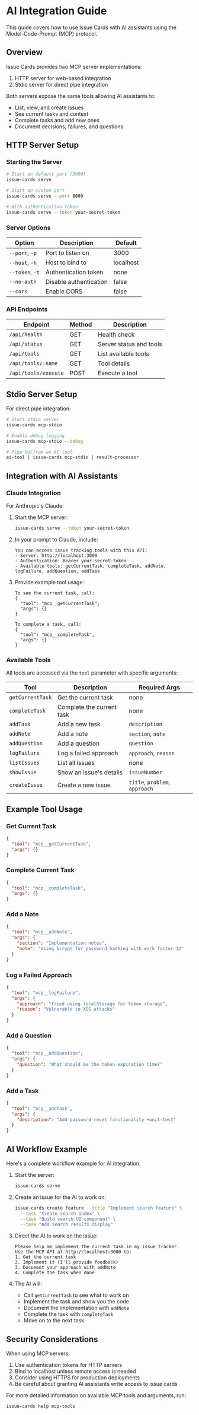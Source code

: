 # AI Integration Guide

This guide covers how to use Issue Cards with AI assistants using the Model-Code-Prompt (MCP) protocol.

## Overview

Issue Cards provides two MCP server implementations:
1. HTTP server for web-based integration
2. Stdio server for direct pipe integration

Both servers expose the same tools allowing AI assistants to:
- List, view, and create issues
- See current tasks and context
- Complete tasks and add new ones
- Document decisions, failures, and questions

## HTTP Server Setup

### Starting the Server

```bash
# Start on default port (3000)
issue-cards serve

# Start on custom port
issue-cards serve --port 8080

# With authentication token
issue-cards serve --token your-secret-token
```

### Server Options

| Option | Description | Default |
|--------|-------------|---------|
| `--port`, `-p` | Port to listen on | 3000 |
| `--host`, `-h` | Host to bind to | localhost |
| `--token`, `-t` | Authentication token | none |
| `--no-auth` | Disable authentication | false |
| `--cors` | Enable CORS | false |

### API Endpoints

| Endpoint | Method | Description |
|----------|--------|-------------|
| `/api/health` | GET | Health check |
| `/api/status` | GET | Server status and tools |
| `/api/tools` | GET | List available tools |
| `/api/tools/:name` | GET | Tool details |
| `/api/tools/execute` | POST | Execute a tool |

## Stdio Server Setup

For direct pipe integration:

```bash
# Start stdio server
issue-cards mcp-stdio

# Enable debug logging
issue-cards mcp-stdio --debug

# Pipe to/from an AI tool
ai-tool | issue-cards mcp-stdio | result-processor
```

## Integration with AI Assistants

### Claude Integration

For Anthropic's Claude:

1. Start the MCP server:
   ```bash
   issue-cards serve --token your-secret-token
   ```

2. In your prompt to Claude, include:
   ```
   You can access issue tracking tools with this API:
   - Server: http://localhost:3000
   - Authentication: Bearer your-secret-token
   - Available tools: getCurrentTask, completeTask, addNote, logFailure, addQuestion, addTask
   ```

3. Provide example tool usage:
   ```
   To see the current task, call:
   {
     "tool": "mcp__getCurrentTask",
     "args": {}
   }

   To complete a task, call:
   {
     "tool": "mcp__completeTask",
     "args": {}
   }
   ```

### Available Tools

All tools are accessed via the `tool` parameter with specific arguments:

| Tool | Description | Required Args |
|------|-------------|--------------|
| `getCurrentTask` | Get the current task | none |
| `completeTask` | Complete the current task | none |
| `addTask` | Add a new task | `description` |
| `addNote` | Add a note | `section`, `note` |
| `addQuestion` | Add a question | `question` |
| `logFailure` | Log a failed approach | `approach`, `reason` |
| `listIssues` | List all issues | none |
| `showIssue` | Show an issue's details | `issueNumber` |
| `createIssue` | Create a new issue | `title`, `problem`, `approach` |

## Example Tool Usage

### Get Current Task

```json
{
  "tool": "mcp__getCurrentTask",
  "args": {}
}
```

### Complete Current Task

```json
{
  "tool": "mcp__completeTask",
  "args": {}
}
```

### Add a Note

```json
{
  "tool": "mcp__addNote",
  "args": {
    "section": "Implementation notes",
    "note": "Using bcrypt for password hashing with work factor 12"
  }
}
```

### Log a Failed Approach

```json
{
  "tool": "mcp__logFailure",
  "args": {
    "approach": "Tried using localStorage for token storage",
    "reason": "Vulnerable to XSS attacks"
  }
}
```

### Add a Question

```json
{
  "tool": "mcp__addQuestion",
  "args": {
    "question": "What should be the token expiration time?"
  }
}
```

### Add a Task

```json
{
  "tool": "mcp__addTask",
  "args": {
    "description": "Add password reset functionality +unit-test"
  }
}
```

## AI Workflow Example

Here's a complete workflow example for AI integration:

1. Start the server:
   ```bash
   issue-cards serve
   ```

2. Create an issue for the AI to work on:
   ```bash
   issue-cards create feature --title "Implement search feature" \
     --task "Create search index" \
     --task "Build search UI component" \
     --task "Add search results display"
   ```

3. Direct the AI to work on the issue:
   ```
   Please help me implement the current task in my issue tracker.
   Use the MCP API at http://localhost:3000 to:
   1. Get the current task
   2. Implement it (I'll provide feedback)
   3. Document your approach with addNote
   4. Complete the task when done
   ```

4. The AI will:
   - Call `getCurrentTask` to see what to work on
   - Implement the task and show you the code
   - Document the implementation with `addNote`
   - Complete the task with `completeTask`
   - Move on to the next task

## Security Considerations

When using MCP servers:

1. Use authentication tokens for HTTP servers
2. Bind to localhost unless remote access is needed
3. Consider using HTTPS for production deployments
4. Be careful about granting AI assistants write access to issue cards

For more detailed information on available MCP tools and arguments, run:

```bash
issue-cards help mcp-tools
```